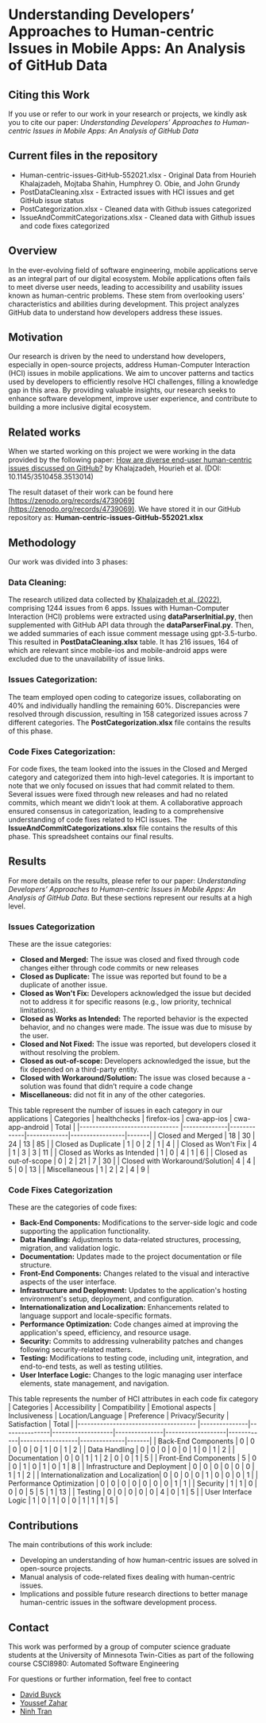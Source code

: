 # Understanding Developers’ Approaches to Human-centric Issues in Mobile Apps: An Analysis of GitHub Data

## Citing this Work

If you use or refer to our work in your research or projects, we kindly ask you to cite our paper: *Understanding Developers’ Approaches to Human-centric Issues in Mobile Apps: An Analysis of GitHub Data*

## Current files in the repository
- Human-centric-issues-GitHub-552021.xlsx - Original Data from Hourieh Khalajzadeh, Mojtaba Shahin, Humphrey O. Obie, and John Grundy
- PostDataCleaning.xlsx - Extracted issues with HCI issues and get GitHub issue status
- PostCategorization.xlsx - Cleaned data with Github issues categorized
- IssueAndCommitCategorizations.xlsx - Cleaned data with Github issues and code fixes categorized

## Overview
In the ever-evolving field of software engineering, mobile applications serve as an integral part of our digital ecosystem. Mobile applications often fails to meet diverse user needs, leading to accessibility and usability issues known as human-centric problems. These stem from overlooking users' characteristics and abilities during development. This project analyzes GitHub data to understand how developers address these issues.

## Motivation
Our research is driven by the need to understand how developers, especially in open-source projects, address Human-Computer Interaction (HCI) issues in mobile applications. We aim to uncover patterns and tactics used by developers to efficiently resolve HCI challenges, filling a knowledge gap in this area. By providing valuable insights, our research seeks to enhance software development, improve user experience, and contribute to building a more inclusive digital ecosystem.

## Related works
When we started working on this project we were working in the data provided by the following paper: [How are diverse end-user human-centric issues discussed on GitHub?](https://dl.acm.org/doi/10.1145/3510458.3513014) by Khalajzadeh, Hourieh et al. (DOI: 10.1145/3510458.3513014)

The result dataset of their work can be found here [https://zenodo.org/records/4739069](https://zenodo.org/records/4739069). We have stored it in our GitHub repository as: **Human-centric-issues-GitHub-552021.xlsx**


## Methodology

Our work was divided into 3 phases:
### Data Cleaning:
The research utilized data collected by [Khalajzadeh et al. (2022)](https://dl.acm.org/doi/10.1145/3510458.3513014), comprising 1244 issues from 6 apps. Issues with Human-Computer Interaction (HCI) problems were extracted using **dataParserInitial.py**, then supplemented with GitHub API data through the **dataParserFinal.py**. Then, we added summaries of each issue comment message using gpt-3.5-turbo. This resulted in **PostDataCleaning.xlsx** table. It has 216 issues, 164 of which are relevant since mobile-ios and mobile-android apps were excluded due to the unavailability of issue links.

### Issues Categorization:
The team employed open coding to categorize issues, collaborating on 40% and individually handling the remaining 60%. Discrepancies were resolved through discussion, resulting in 158 categorized issues across 7 different categories. The **PostCategorization.xlsx** file contains the results of this phase.

### Code Fixes Categorization:
For code fixes, the team looked into the issues in the Closed and Merged category and categorized them into high-level categories. It is important to note that we only focused on issues that had commit related to them. Several issues were fixed through new releases and had no related commits, which meant we didn't look at them. A collaborative approach ensured consensus in categorization, leading to a comprehensive understanding of code fixes related to HCI issues. The **IssueAndCommitCategorizations.xlsx** file contains the results of this phase. This spreadsheet contains our final results.


## Results
For more details on the results, please refer to our paper: *Understanding Developers’ Approaches to Human-centric Issues in Mobile Apps: An Analysis of GitHub Data*. But these sections represent our results at a high level.

### Issues Categorization
These are the issue categories:
- **Closed and Merged:** The issue was closed and fixed through code changes either through code commits or new releases
- **Closed as Duplicate:** The issue was reported but found to be a duplicate of another issue.
- **Closed as Won't Fix:** Developers acknowledged the issue but decided not to address it for specific reasons (e.g., low priority, technical limitations).
- **Closed as Works as Intended:** The reported behavior is the expected behavior, and no changes were made. The issue was due to misuse by the user.
- **Closed and Not Fixed:** The issue was reported, but developers closed it without resolving the problem.
- **Closed as out-of-scope:** Developers acknowledged the issue, but the fix depended on a third-party entity.
- **Closed with Workaround/Solution:** The issue was closed because a - solution was found that didn’t require a code change
- **Miscellaneous:** did not fit in any of the other categories.

This table represent the number of issues in each category in our applications
| Categories                     | healthchecks | firefox-ios | cwa-app-ios | cwa-app-android | Total |
|------------------------------- |--------------|-------------|-------------|-----------------|-------|
| Closed and Merged              | 18           | 30          | 24          | 13              | 85    |
| Closed as Duplicate            | 1            | 0           | 2           | 1               | 4     |
| Closed as Won't Fix            | 4            | 1           | 3           | 3               | 11    |
| Closed as Works as Intended    | 1            | 0           | 4           | 1               | 6     |
| Closed as out-of-scope         | 0            | 2           | 21          | 7               | 30    |
| Closed with Workaround/Solution| 4            | 4           | 5           | 0               | 13    |
| Miscellaneous                  | 1            | 2           | 2           | 4               | 9     |

### Code Fixes Categorization
These are the categories of code fixes:
- **Back-End Components:** Modifications to the server-side logic and code supporting the application functionality.
- **Data Handling:** Adjustments to data-related structures, processing, migration, and validation logic.
- **Documentation:** Updates made to the project documentation or file structure. 
- **Front-End Components:** Changes related to the visual and interactive aspects of the user interface.
- **Infrastructure and Deployment:** Updates to the application's hosting environment's setup, deployment, and configuration.
- **Internationalization and Localization:** Enhancements related to language support and locale-specific formats. 
- **Performance Optimization:** Code changes aimed at improving the application's speed, efficiency, and resource usage.
- **Security:** Commits to addressing vulnerability patches and changes following security-related matters.
- **Testing:** Modifications to testing code, including unit, integration, and end-to-end tests, as well as testing utilities.
- **User Interface Logic:** Changes to the logic managing user interface elements, state management, and navigation.

This table represents the number of HCI attributes in each code fix category
| Categories                           | Accessibility | Compatibility | Emotional aspects | Inclusiveness | Location/Language | Preference | Privacy/Security | Satisfaction | Total |
|------------------------------------- |---------------|---------------|-------------------|---------------|-------------------|------------|------------------|--------------|-------|
| Back-End Components                  | 0             | 0             | 0                 | 0             | 0                 | 1          | 0                | 1            | 2     |
| Data Handling                        | 0             | 0             | 0                 | 0             | 0                 | 1          | 0                | 1            | 2     |
| Documentation                        | 0             | 0             | 1                 | 1             | 2                 | 0          | 0                | 1            | 5     |
| Front-End Components                 | 5             | 0             | 0                 | 1             | 0                 | 1          | 0                | 1            | 8     |
| Infrastructure and Deployment        | 0             | 0             | 0                 | 0             | 0                 | 0          | 1                | 1            | 2     |
| Internationalization and Localization| 0             | 0             | 0                 | 0             | 1                 | 0          | 0                | 0            | 1     |
| Performance Optimization             | 0             | 0             | 0                 | 0             | 0                 | 0          | 0                | 1            | 1     |
| Security                             | 1             | 1             | 0                 | 0             | 0                 | 5          | 5                | 1            | 13    |
| Testing                              | 0             | 0             | 0                 | 0             | 0                 | 4          | 0                | 1            | 5     |
| User Interface Logic                 | 1             | 0             | 1                 | 0             | 0                 | 1          | 1                | 1            | 5     |

## Contributions
The main contributions of this work include:
- Developing an understanding of how human-centric issues are solved in open-source projects.
- Manual analysis of code-related fixes dealing with human-centric issues.
- Implications and possible future research directions to better manage human-centric issues in the software development process.

## Contact
This work was performed by a group of computer science graduate students at the University of Minnesota Twin-Cities as part of the following course CSCI8980: Automated Software Engineering

For questions or further information, feel free to contact
- [David Buyck](buyc0007@umn.edu)
- [Youssef Zahar](zahar022@umn.edu)
- [Ninh Tran](tran1108@umn.edu)
